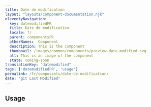 ```yaml
---
title: Date de modification
layout: "layouts/component-documentation.njk"
eleventyNavigation:
  key: datemodifiedFR
  title: Date de modification
  locale: fr
  parent: componentsFR
  otherNames:  Component
  description: This is the component
  thumbnail: /images/common/components/preview-date-modified.svg
  alt: This is an image of the component
  state: coming-soon
translationKey: "datemodified"
tags: ['datemodifiedFR', 'usage']
permalink: /fr/composants/date-de-modification/
date: "git Last Modified"
---
```


## Usage
